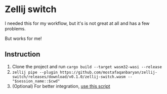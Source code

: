# Zellij switch
I needed this for my workflow, but it's is not great at all and has a few problems.

But works for me!

## Instruction
1. Clone the project and run `cargo build --target wasm32-wasi --release`
2. `zellij pipe --plugin https://github.com/mostafaqanbaryan/zellij-switch/releases/download/v0.1.0/zellij-switch.wasm -- "$session_name::$cwd"`
3. (Optional) For better integration, [use this script](https://github.com/mostafaqanbaryan/dotfiles/blob/main/scripts/sessions)

